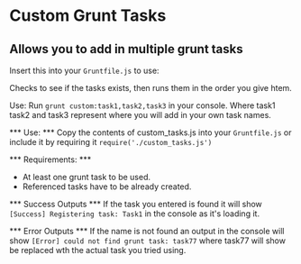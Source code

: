 # Custom Grunt Tasks
## Allows you to add in multiple grunt tasks 

Insert this into your `Gruntfile.js` to use: 

Checks to see if the tasks exists, then runs them in the order you give htem. 

Use: Run `grunt custom:task1,task2,task3` in your console. Where task1 task2 and task3 represent where you will add in your own task names. 

*** Use: ***
Copy the contents of custom_tasks.js into your `Gruntfile.js` or include it by requiring it `require('./custom_tasks.js')`

*** Requirements: ***
* At least one grunt task to be used. 
* Referenced tasks have to be already created.

*** Success Outputs ***
If the task you entered is found it will show `[Success] Registering task: Task1` in the console as it's loading it. 


*** Error Outputs ***
If the name is not found an output in the console will show `[Error] could not find grunt task: task77` where task77 will show be replaced wth the actual task you tried using. 
